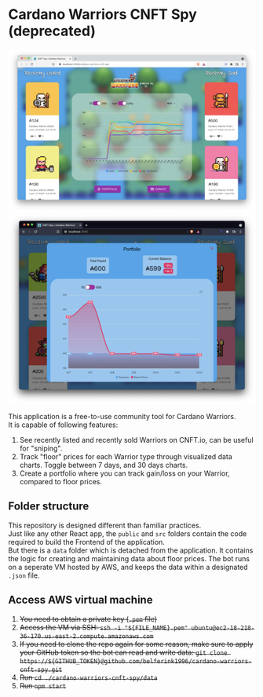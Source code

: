 # Cardano Warriors CNFT Spy (deprecated)

<img src='./docs/preview.png' />

<img src='./docs/preview_portfolio.png' />

This application is a free-to-use community tool for Cardano Warriors.<br />
It is capable of following features:

1. See recently listed and recently sold Warriors on CNFT.io, can be useful for "sniping".
2. Track "floor" prices for each Warrior type through visualized data charts. Toggle between 7 days, and 30 days charts.
3. Create a portfolio where you can track gain/loss on your Warrior, compared to floor prices.

## Folder structure

This repository is designed different than familiar practices.<br />
Just like any other React app, the `public` and `src` folders contain the code required to build the Frontend of the application.<br />
But there is a `data` folder which is detached from the application. It contains the logic for creating and maintaining data about floor prices. The bot runs on a seperate VM hosted by AWS, and keeps the data within a designated `.json` file.

## Access AWS virtual machine

1. <strike>You need to obtain a private key (`.pem` file)</strike>
2. <strike>Access the VM via SSH: `ssh -i "${FILE_NAME}.pem" ubuntu@ec2-18-218-36-170.us-east-2.compute.amazonaws.com`</strike>
3. <strike>If you need to clone the repo again for some reason, make sure to apply your GitHub token so the bot can read and write data: `git clone https://${GITHUB_TOKEN}@github.com/belferink1996/cardano-warriors-cnft-spy.git`</strike>
4. <strike>Run `cd ./cardano-warriors-cnft-spy/data`</strike>
5. <strike>Run `npm start`</strike>
